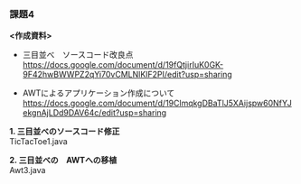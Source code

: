 ### 課題4

**<作成資料>**
* 三目並べ　ソースコード改良点  
https://docs.google.com/document/d/19fQtjirIuK0GK-9F42hwBWWPZ2qYi70vCMLNlKIF2PI/edit?usp=sharing

* AWTによるアプリケーション作成について  
https://docs.google.com/document/d/19ClmqkgDBaTlJ5XAijspw60NfYJekgnAjLDd9DAV64c/edit?usp=sharing


**1. 三目並べのソースコード修正**  
TicTacToe1.java

**2. 三目並べの　AWTへの移植**  
Awt3.java